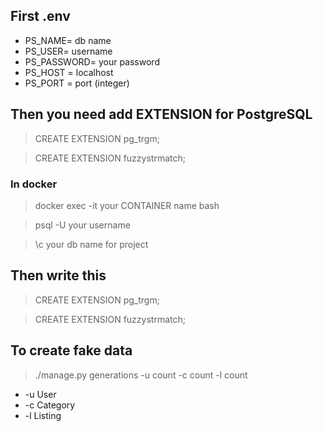 First .env
-
* PS_NAME= db name
* PS_USER= username
* PS_PASSWORD= your password
* PS_HOST = localhost
* PS_PORT = port (integer)

Then you need add EXTENSION for PostgreSQL
-
> CREATE EXTENSION pg_trgm;

> CREATE EXTENSION fuzzystrmatch;

### In docker
> docker exec -it your CONTAINER name bash

> psql -U your username

> \c your db name for project

Then write this
-
> CREATE EXTENSION pg_trgm;

> CREATE EXTENSION fuzzystrmatch;

To create fake data
-
> ./manage.py generations -u count -c count -l count
* -u User
* -c Category
* -l Listing
